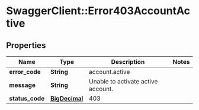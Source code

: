 # SwaggerClient::Error403AccountActive

## Properties
Name | Type | Description | Notes
------------ | ------------- | ------------- | -------------
**error_code** | **String** | account.active | 
**message** | **String** | Unable to activate active account. | 
**status_code** | [**BigDecimal**](BigDecimal.md) | 403 | 

